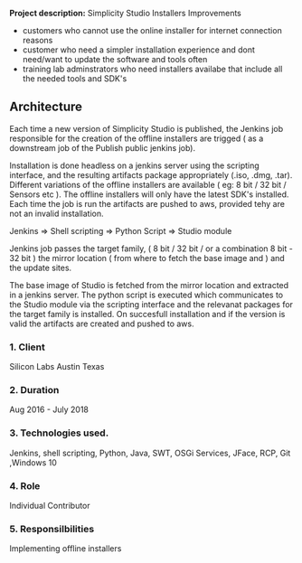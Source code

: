 

**Project description:** Simplicity Studio Installers Improvements

<ul>
  <li>customers who cannot use the online installer for internet connection reasons</li>
  <li>customer who need a simpler installation experience and dont need/want to update the software and tools often</li>
  <li>training lab adminstrators who need installers availabe that include all the needed tools and SDK's</li>
</ul>


## Architecture

Each time a new version of Simplicity Studio is published, the Jenkins job responsible for the creation of the offline installers are trigged ( as a downstream job of the Publish public jenkins job).

Installation is done headless on a jenkins server using the scripting interface, and the resulting artifacts package appropriately (.iso, .dmg, .tar). Different variations of the offline installers are available ( eg: 8 bit / 32 bit / Sensors etc ). The offline installers will only have the latest SDK's installed. Each time the job is run the artifacts are pushed to aws, provided tehy are not an invalid installation.

Jenkins => Shell scripting => Python Script => Studio module

Jenkins job passes the target family, ( 8 bit / 32 bit / or a combination 8 bit - 32 bit ) the mirror location ( from where to fetch the base image and ) and the update sites.

The base image of Studio is fetched from the mirror location and extracted in a jenkins server. The python script is executed which communicates to the Studio module via the scripting interface and the relevanat packages for the target family is installed. On succesfull installation and if the version is valid the artifacts are created and pushed to aws.

### 1. Client

Silicon Labs Austin Texas
 
### 2.  Duration

 Aug 2016 - July 2018

### 3. Technologies used. 
Jenkins, shell scripting, Python, Java, SWT, OSGi Services, JFace, RCP, Git ,Windows 10

### 4. Role 

Individual Contributor

### 5. Responsilbilities

Implementing offline installers
